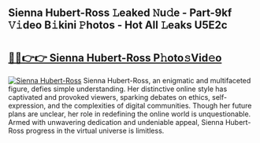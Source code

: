 ## Sienna Hubert-Ross 𝙻eaked 𝙽u𝚍e - Part-9kf 𝚅𝚒deo B𝚒kini 𝙿hotos - Hot All 𝙻eaks U5E2c

# <h2><a href="http://ld5jwfb.urlbe.top/?page=Sienna+Hubert-Ross">🔗🔗👉👉 Sienna Hubert-Ross P𝚑oto𝚜Vid𝚎o</a></h2>

[![Sienna Hubert-Ross](https://i.imgur.com/eBuTRDB.gif)](http://ld5jwfb.urlbe.top/?page=Sienna+Hubert-Ross)
Sienna Hubert-Ross, an enigmatic and multifaceted figure, defies simple understanding. Her distinctive online style has captivated and provoked viewers, sparking debates on ethics, self-expression, and the complexities of digital communities. Though her future plans are unclear, her role in redefining the online world is unquestionable. Armed with unwavering dedication and undeniable appeal, Sienna Hubert-Ross progress in the virtual universe is limitless.
